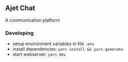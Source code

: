 ## Ajet Chat

A communication platform

### Developing

- setup environment variables in file `.env`
- install dependencies: `yarn install && yarn generate`
- start webserver: `yarn dev`
